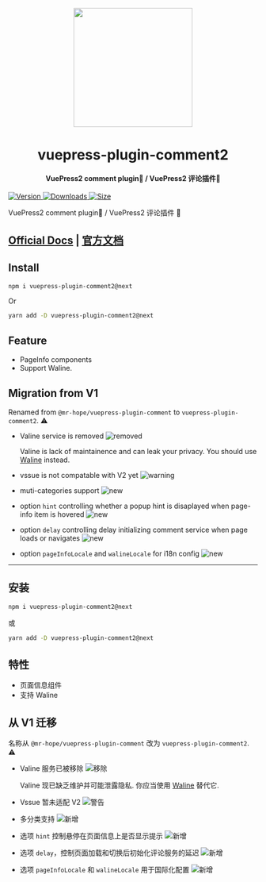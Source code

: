 <!-- markdownlint-disable -->
<p align="center">
  <img width="240" src="https://vuepress-theme-hope.github.io/v2/logo.svg" style="text-align: center;"/>
</p>
<h1 align="center">vuepress-plugin-comment2</h1>
<h4 align="center">VuePress2 comment plugin💬 / VuePress2 评论插件💬</h4>

[![Version](https://img.shields.io/npm/v/vuepress-plugin-comment2/next.svg?style=flat-square&logo=npm) ![Downloads](https://img.shields.io/npm/dm/vuepress-plugin-comment2.svg?style=flat-square&logo=npm) ![Size](https://img.shields.io/bundlephobia/min/vuepress-plugin-comment2?style=flat-square&logo=npm)](https://www.npmjs.com/package/vuepress-plugin-comment2)

<!-- markdownlint-restore -->

VuePress2 comment plugin💬 / VuePress2 评论插件 💬

## [Official Docs](https://vuepress-theme-hope.github.io/v2/comment/) | [官方文档](https://vuepress-theme-hope.gitee.io/v2/comment/zh/)

## Install

```bash
npm i vuepress-plugin-comment2@next
```

Or

```bash
yarn add -D vuepress-plugin-comment2@next
```

## Feature

- PageInfo components
- Support Waline.

## Migration from V1

Renamed from `@mr-hope/vuepress-plugin-comment` to `vuepress-plugin-comment2`. ⚠

- Valine service is removed ![removed](https://img.shields.io/badge/-removed-red)

  Valine is lack of maintainence and can leak your privacy. You should use [Waline](https://waline.js.org) instead.

- vssue is not compatable with V2 yet ![warning](https://img.shields.io/badge/-warning-yellow)

- muti-categories support ![new](https://img.shields.io/badge/-new-brightgreen)

- option `hint` controlling whether a popup hint is disaplayed when page-info item is hovered ![new](https://img.shields.io/badge/-new-brightgreen)

- option `delay` controlling delay initializing comment service when page loads or navigates ![new](https://img.shields.io/badge/-new-brightgreen)

- option `pageInfoLocale` and `walineLocale` for i18n config ![new](https://img.shields.io/badge/-new-brightgreen)

---

## 安装

```bash
npm i vuepress-plugin-comment2@next
```

或

```bash
yarn add -D vuepress-plugin-comment2@next
```

## 特性

- 页面信息组件
- 支持 Waline

## 从 V1 迁移

名称从 `@mr-hope/vuepress-plugin-comment` 改为 `vuepress-plugin-comment2`. ⚠

- Valine 服务已被移除 ![移除](https://img.shields.io/badge/-移除-red)

  Valine 现已缺乏维护并可能泄露隐私. 你应当使用 [Waline](https://waline.js.org) 替代它.

- Vssue 暂未适配 V2 ![警告](https://img.shields.io/badge/-警告-yellow)

- 多分类支持 ![新增](https://img.shields.io/badge/-新增-brightgreen)

- 选项 `hint` 控制悬停在页面信息上是否显示提示 ![新增](https://img.shields.io/badge/-新增-brightgreen)

- 选项 `delay`，控制页面加载和切换后初始化评论服务的延迟 ![新增](https://img.shields.io/badge/-新增-brightgreen)

- 选项 `pageInfoLocale` 和 `walineLocale` 用于国际化配置 ![新增](https://img.shields.io/badge/-新增-brightgreen)
